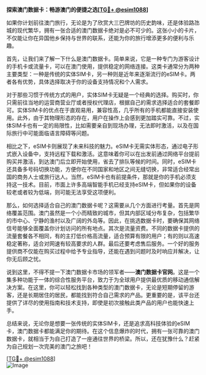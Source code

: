 **探索澳门数据卡：畅游澳门的便捷之选[[TG💪+ @esim1088](https://t.me/s/esim1088)]**

如果你计划前往澳门旅行，无论是为了欣赏大三巴牌坊的历史韵味，还是体验路氹城的现代繁华，拥有一张合适的澳门数据卡绝对是必不可少的。这张小小的卡片，不仅能让你在异国他乡保持与世界的联系，还能为你的旅行增添更多的便利与乐趣。

首先，让我们来了解一下什么是澳门数据卡。简单来说，它是一种专门为游客设计的手机卡或流量卡，可以在澳门使用，提供稳定的网络连接。这类卡通常分为两种主要类型：一种是传统的实体SIM卡，另一种则是近年来逐渐流行的eSIM卡。两者各有优势，具体选择取决于你的设备支持情况和个人需求。

对于那些习惯于传统方式的用户，实体SIM卡无疑是一个经典的选择。购买时，你只需前往当地的运营商营业厅或者授权代理店，根据自己的需求选择适合的套餐即可。实体SIM卡的优点在于直观易用，兼容性高，几乎所有的手机都能直接安装使用。此外，由于其物理形态的存在，用户在操作上会感到更加踏实可靠。不过，实体SIM卡也有一定的局限性，比如需要亲自到现场办理，无法即时激活，以及在国际旅行中可能面临语言障碍等问题。

相比之下，eSIM卡则展现了未来科技的魅力。eSIM卡无需实体形态，通过电子形式嵌入设备中，支持远程下载和激活。这意味着你可以在出发前通过网络平台提前购买并激活，到达澳门后立即开始使用，省去了排队等候的时间。同时，eSIM卡还具备多号码切换功能，方便你在不同国家和地区之间无缝切换，非常适合经常出国的商务人士或旅行达人。当然，eSIM卡也有前提条件，那就是你的手机必须支持这一技术。目前，市面上许多高端智能手机已经支持eSIM卡，但如果你的设备较老或者较为低端，则可能无法享受这项便利。

那么，如何选择适合自己的澳门数据卡呢？这需要从几个方面进行考量。首先是网络覆盖范围。澳门虽然是一个小而精致的城市，但其内部区域分布复杂，包括繁华的市中心、宁静的渔村以及广阔的外岛等。因此，在挑选数据卡时，要确保其网络信号能够全面覆盖你计划访问的所有地点。其次是流量资费。不同的数据卡提供的流量套餐各不相同，有的主打低价格高流量，适合预算有限的用户；有的则以高速稳定著称，适合对网速有较高要求的人群。最后还要考虑售后服务。一个好的服务提供商不仅能在购买过程中给予专业指导，还能在遇到问题时及时响应并解决，让你无后顾之忧。

说到这里，不得不提一下澳门数据卡市场的领军者——**澳门数据卡官网**。这是一个集多种功能于一体的综合性服务平台，致力于为全球用户提供最优质的移动通信解决方案。在这里，你可以轻松找到各种类型的澳门数据卡，无论是短期停留的游客，还是长期居住的居民，都能找到符合自己需求的产品。更重要的是，该平台还提供了详尽的使用指南和技术支持，即使是初次接触此类产品的用户也能快速上手。

总结来说，无论你是想要一张传统的实体SIM卡，还是追求高科技体验的eSIM卡，澳门数据卡都能满足你的期待。在这个信息爆炸的时代，拥有一张可靠的澳门数据卡，就相当于为自己打造了一座通往世界的桥梁。所以，还在犹豫什么？赶紧为自己规划一次完美的澳门之旅吧！

[[TG💪+ @esim1088](https://t.me/s/esim1088)]  
![Image](https://i.postimg.cc/4NQfJmqS/Snipaste-2025-05-13-00-14-12.png)